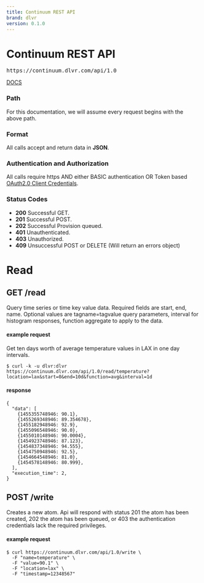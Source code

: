 ```yaml
---
title: Continuum REST API
brand: dlvr
version: 0.1.0
---
```


# Continuum REST API

<pre class="base">
https://continuum.dlvr.com/api/1.0
</pre>
[DOCS](https://is.gd/2qRT3y)
### Path

For this documentation, we will assume every request begins with the above path.

### Format

All calls accept and return data in **JSON**.

### Authentication and Authorization

All calls require https AND either BASIC authentication OR Token based [OAuth2.0 Client Credentials](https://tools.ietf.org/html/rfc6749#section-1.3.4).

### Status Codes

- **200** Successful GET.
- **201** Successful POST.
- **202** Successful Provision queued.
- **401** Unauthenticated.
- **403** Unauthorized.
- **409** Unsuccessful POST or DELETE (Will return an errors object)



# Read

## GET /read

Query time series or time key value data. Required fields are start, end, name. Optional values are tagname=tagvalue query parameters, interval for histogram responses, function aggregate to apply to the data.

#### example request
Get ten days worth of average temperature values in LAX in one day intervals.

    $ curl -k -u dlvr:dlvr https://continuum.dlvr.com/api/1.0/read/temperature?location=lax&start=0&end=10d&function=avg&interval=1d

#### response

    {
      "data": [
        {1455355748946: 90.1},
        {1455269348946: 89.354678},
        {1455182948946: 92.9},
        {1455096548946: 90.0},
        {1455010148946: 90.0004},
        {1454923748946: 87.123},
        {1454837348946: 94.555},
        {1454750948946: 92.5},
        {1454664548946: 81.0},
        {1454578148946: 80.999},
      ],
      "execution_time": 2,
    }



## POST /write

Creates a new atom. Api will respond with status 201 the atom has been created, 202 the atom has been queued, or 403 the authentication credentials lack the required privileges.

#### example request

    $ curl https://continuum.dlvr.com/api/1.0/write \
      -F "name=temperature" \
      -F "value=90.1" \
      -F "location=lax" \
      -F "timestamp=12348567"

